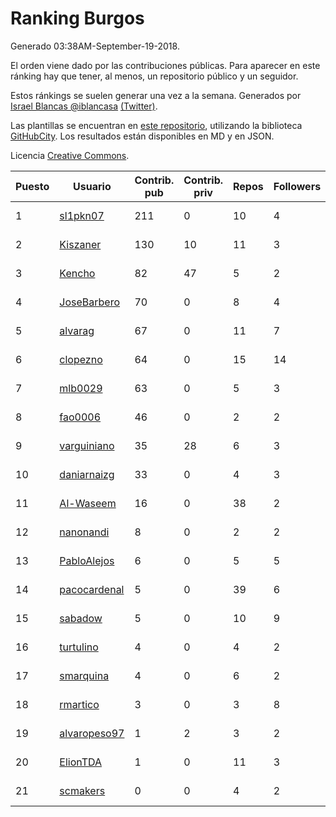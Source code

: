 # Ranking Burgos

Generado 03:38AM-September-19-2018.

El orden viene dado por las contribuciones públicas. Para aparecer en este ránking hay que tener, al menos, un repositorio público y un seguidor.

Estos ránkings se suelen generar una vez a la semana. Generados por [Israel Blancas @iblancasa](https://github.com/iblancasa/) [(Twitter)](https://twitter.com/iblancasa).

Las plantillas se encuentran en [este repositorio](https://github.com/iblancasa/GH-Spanish-Ranking), utilizando la biblioteca [GitHubCity](https://github.com/iblancasa/GitHubCity). Los resultados están disponibles en MD y en JSON.

Licencia [Creative Commons](https://creativecommons.org/licenses/by/4.0/).

| Puesto   |  Usuario  | Contrib. pub | Contrib. priv |Repos| Followers | Desde |  Avatar  |
|----------|-----------|--------------|---------------|-----|-----------|-------|----------|
|1|[sl1pkn07](https://github.com/sl1pkn07)|211|0|10|4|2010-11-01|![sl1pkn07]()|
|2|[Kiszaner](https://github.com/Kiszaner)|130|10|11|3|2014-10-08|![Kiszaner]()|
|3|[Kencho](https://github.com/Kencho)|82|47|5|2|2012-07-11|![Kencho]()|
|4|[JoseBarbero](https://github.com/JoseBarbero)|70|0|8|4|2016-02-25|![JoseBarbero]()|
|5|[alvarag](https://github.com/alvarag)|67|0|11|7|2014-11-21|![alvarag]()|
|6|[clopezno](https://github.com/clopezno)|64|0|15|14|2012-02-20|![clopezno]()|
|7|[mlb0029](https://github.com/mlb0029)|63|0|5|3|2016-10-25|![mlb0029]()|
|8|[fao0006](https://github.com/fao0006)|46|0|2|2|2017-10-31|![fao0006]()|
|9|[varguiniano](https://github.com/varguiniano)|35|28|6|3|2013-03-03|![varguiniano]()|
|10|[daniarnaizg](https://github.com/daniarnaizg)|33|0|4|3|2016-10-24|![daniarnaizg]()|
|11|[Al-Waseem](https://github.com/Al-Waseem)|16|0|38|2|2013-12-26|![Al-Waseem]()|
|12|[nanonandi](https://github.com/nanonandi)|8|0|2|2|2016-07-03|![nanonandi]()|
|13|[PabloAlejos](https://github.com/PabloAlejos)|6|0|5|5|2014-10-09|![PabloAlejos]()|
|14|[pacocardenal](https://github.com/pacocardenal)|5|0|39|6|2013-09-12|![pacocardenal]()|
|15|[sabadow](https://github.com/sabadow)|5|0|10|9|2012-02-08|![sabadow]()|
|16|[turtulino](https://github.com/turtulino)|4|0|4|2|2011-08-25|![turtulino]()|
|17|[smarquina](https://github.com/smarquina)|4|0|6|2|2015-04-29|![smarquina]()|
|18|[rmartico](https://github.com/rmartico)|3|0|3|8|2012-10-11|![rmartico]()|
|19|[alvaropeso97](https://github.com/alvaropeso97)|1|2|3|2|2016-10-23|![alvaropeso97]()|
|20|[ElionTDA](https://github.com/ElionTDA)|1|0|11|3|2013-09-21|![ElionTDA]()|
|21|[scmakers](https://github.com/scmakers)|0|0|4|2|2017-04-05|![scmakers]()|
